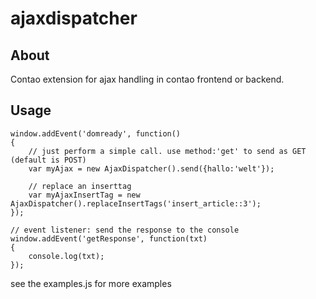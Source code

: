 ajaxdispatcher
=================

About
-----

Contao extension for ajax handling in contao frontend or backend.


Usage
-----

```
window.addEvent('domready', function()
{
	// just perform a simple call. use method:'get' to send as GET (default is POST)
	var myAjax = new AjaxDispatcher().send({hallo:'welt'});

	// replace an inserttag
	var myAjaxInsertTag = new AjaxDispatcher().replaceInsertTags('insert_article::3');
});

// event listener: send the response to the console
window.addEvent('getResponse', function(txt)
{
	console.log(txt);
});
```

see the examples.js for more examples
